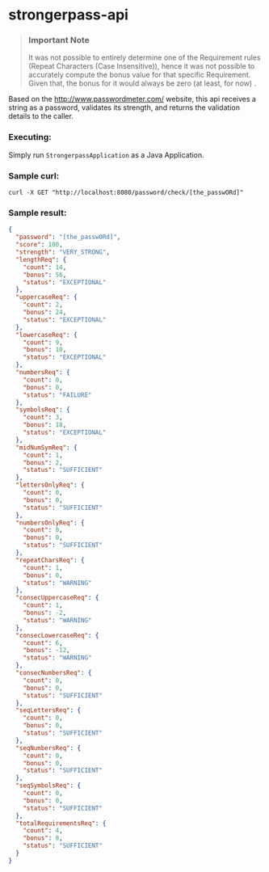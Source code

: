 # strongerpass-api

> ### Important Note
> It was not possible to entirely determine one of the Requirement rules (Repeat Characters (Case Insensitive)), hence it was not possible to accurately compute the bonus value for that specific Requirement. Given that, the bonus for it would always be zero (at least, for now) .

Based on the http://www.passwordmeter.com/ website, this api receives a string as a password, validates its strength, and returns the validation details to the caller.

### Executing:
Simply run ```StrongerpassApplication``` as a Java Application.

### Sample curl:
```
curl -X GET "http://localhost:8080/password/check/[the_passwORd]"
```

### Sample result:
```json
{
  "password": "[the_passwORd]",
  "score": 100,
  "strength": "VERY_STRONG",
  "lengthReq": {
    "count": 14,
    "bonus": 56,
    "status": "EXCEPTIONAL"
  },
  "uppercaseReq": {
    "count": 2,
    "bonus": 24,
    "status": "EXCEPTIONAL"
  },
  "lowercaseReq": {
    "count": 9,
    "bonus": 10,
    "status": "EXCEPTIONAL"
  },
  "numbersReq": {
    "count": 0,
    "bonus": 0,
    "status": "FAILURE"
  },
  "symbolsReq": {
    "count": 3,
    "bonus": 18,
    "status": "EXCEPTIONAL"
  },
  "midNumSymReq": {
    "count": 1,
    "bonus": 2,
    "status": "SUFFICIENT"
  },
  "lettersOnlyReq": {
    "count": 0,
    "bonus": 0,
    "status": "SUFFICIENT"
  },
  "numbersOnlyReq": {
    "count": 0,
    "bonus": 0,
    "status": "SUFFICIENT"
  },
  "repeatCharsReq": {
    "count": 1,
    "bonus": 0,
    "status": "WARNING"
  },
  "consecUppercaseReq": {
    "count": 1,
    "bonus": -2,
    "status": "WARNING"
  },
  "consecLowercaseReq": {
    "count": 6,
    "bonus": -12,
    "status": "WARNING"
  },
  "consecNumbersReq": {
    "count": 0,
    "bonus": 0,
    "status": "SUFFICIENT"
  },
  "seqLettersReq": {
    "count": 0,
    "bonus": 0,
    "status": "SUFFICIENT"
  },
  "seqNumbersReq": {
    "count": 0,
    "bonus": 0,
    "status": "SUFFICIENT"
  },
  "seqSymbolsReq": {
    "count": 0,
    "bonus": 0,
    "status": "SUFFICIENT"
  },
  "totalRequirementsReq": {
    "count": 4,
    "bonus": 8,
    "status": "SUFFICIENT"
  }
}
```
